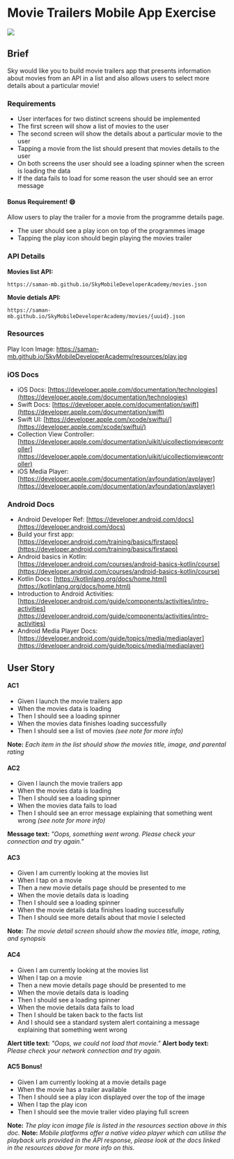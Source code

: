 
# Movie Trailers Mobile App Exercise

![](https://www.latestfreestuff.co.uk/wp-content/uploads/2017/04/Free-Sky-Movie-Worth-£13.99.png)

## Brief

Sky would like you to build movie trailers app that presents information about movies from an API in a list and also allows users to select more details about a particular movie!

### Requirements

- User interfaces for two distinct screens should be implemented
- The first screen will show a list of movies to the user
- The second screen will show the details about a particular movie to the user
- Tapping a movie from the list should present that movies details to the user
- On both screens the user should see a loading spinner when the screen is loading the data
- If the data fails to load for some reason the user should see an error message

#### Bonus Requirement! 😄

Allow users to play the trailer for a movie from the programme details page.
- The user should see a play icon on top of the programmes image
- Tapping the play icon should begin playing the movies trailer

### API Details

**Movies list API:**

`https://saman-mb.github.io/SkyMobileDeveloperAcademy/movies.json`

**Movie detials API:**

`https://saman-mb.github.io/SkyMobileDeveloperAcademy/movies/{uuid}.json`

### Resources 

Play Icon Image: https://saman-mb.github.io/SkyMobileDeveloperAcademy/resources/play.jpg

### iOS Docs

- iOS Docs: [https://developer.apple.com/documentation/technologies](https://developer.apple.com/documentation/technologies)
- Swift Docs: [https://developer.apple.com/documentation/swift](https://developer.apple.com/documentation/swift)
- Swift UI: [https://developer.apple.com/xcode/swiftui/](https://developer.apple.com/xcode/swiftui/)
- Collection View Controller: [https://developer.apple.com/documentation/uikit/uicollectionviewcontroller](https://developer.apple.com/documentation/uikit/uicollectionviewcontroller)
- iOS Media Player: [https://developer.apple.com/documentation/avfoundation/avplayer](https://developer.apple.com/documentation/avfoundation/avplayer)

### Android Docs

- Android Developer Ref: [https://developer.android.com/docs](https://developer.android.com/docs)
- Build your first app: [https://developer.android.com/training/basics/firstapp](https://developer.android.com/training/basics/firstapp)
- Android basics in Kotlin: [https://developer.android.com/courses/android-basics-kotlin/course](https://developer.android.com/courses/android-basics-kotlin/course)
- Kotlin Docs: [https://kotlinlang.org/docs/home.html](https://kotlinlang.org/docs/home.html)
- Introduction to Android Activities: [https://developer.android.com/guide/components/activities/intro-activities](https://developer.android.com/guide/components/activities/intro-activities)
- Android Media Player Docs: [https://developer.android.com/guide/topics/media/mediaplayer](https://developer.android.com/guide/topics/media/mediaplayer)


## User Story

#### AC1
- Given I launch the movie trailers app
- When the movies data is loading
- Then I should see a loading spinner
- When the movies data finishes loading successfully
- Then I should see a list of movies *(see note for more info)*

**Note:** *Each item in the list should show the movies title, image, and parental rating*

#### AC2
- Given I launch the movie trailers app
- When the movies data is loading
- Then I should see a loading spinner
- When the movies data fails to load
- Then I should see an error message explaining that something went wrong *(see note for more info)*

**Message text:** *"Oops, something went wrong. Please check your connection and try again."*

#### AC3
- Given I am currently looking at the movies list
- When I tap on a movie
- Then a new movie details page should be presented to me
- When the movie details data is loading
- Then I should see a loading spinner
- When the movie details data finishes loading successfully
- Then I should see more details about that movie I selected

**Note:** *The movie detail screen should show the movies title, image, rating, and synopsis*

#### AC4
- Given I am currently looking at the movies list
- When I tap on a movie
- Then a new movie details page should be presented to me
- When the movie details data is loading
- Then I should see a loading spinner
- When the movie details data fails to load
- Then I should be taken back to the facts list
- And I should see a standard system alert containing a message explaining that something went wrong

**Alert title text:** *"Oops, we could not load that movie."*
**Alert body text:** *Please check your network connection and try again.*

#### AC5 Bonus!
- Given I am currently looking at a movie details page
- When the movie has a trailer available
- Then I should see a play icon displayed over the top of the image
- When I tap the play icon
- Then I should see the movie trailer video playing full screen

**Note:** *The play icon image file is listed in the resources section above in this doc.*
**Note:** *Mobile platforms offer a native video player which can utilise the playback urls provided in the API response, please look at the docs linked in the resources above for more info on this.*
